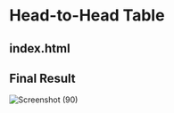 # Head-to-Head Table

## index.html



## Final Result
![Screenshot (90)](https://user-images.githubusercontent.com/29740457/213735601-11faf9ba-0c24-4196-94ce-2f765e737351.png)
